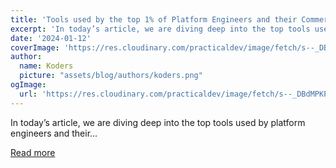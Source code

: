 ```yaml
---
title: 'Tools used by the top 1% of Platform Engineers and their Commercial Open Source Alternatives'
excerpt: 'In today’s article, we are diving deep into the top tools used by platform engineers and their...'
date: '2024-01-12'
coverImage: 'https://res.cloudinary.com/practicaldev/image/fetch/s--_DBdMPKP--/c_imagga_scale,f_auto,fl_progressive,h_420,q_auto,w_1000/https://dev-to-uploads.s3.amazonaws.com/uploads/articles/92bd14go9x7k0jqbupmh.png'
author:
  name: Koders
  picture: "assets/blog/authors/koders.png"
ogImage:
  url: 'https://res.cloudinary.com/practicaldev/image/fetch/s--_DBdMPKP--/c_imagga_scale,f_auto,fl_progressive,h_420,q_auto,w_1000/https://dev-to-uploads.s3.amazonaws.com/uploads/articles/92bd14go9x7k0jqbupmh.png'
---
```


In today’s article, we are diving deep into the top tools used by platform engineers and their...

[Read more](https://dev.to/digger/tools-used-by-the-top-1-of-platform-engineers-and-their-commercial-open-source-alternatives-6l7)

